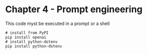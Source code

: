 # Chapter 4 - Prompt engineering
This code myst be executed in a prompt or a shell
```
# install from PyPI
pip install openai
# install python-dotenv
pip install python-dotenv
```


```

```
